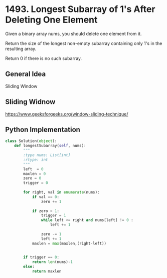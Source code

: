 # 1493. Longest Subarray of 1's After Deleting One Element

Given a binary array nums, you should delete one element from it.

Return the size of the longest non-empty subarray containing only 1's in the resulting array.

Return 0 if there is no such subarray.

## General Idea
Sliding Window

## Sliding Widnow
https://www.geeksforgeeks.org/window-sliding-technique/

## Python Implementation
```python
class Solution(object):
    def longestSubarray(self, nums):
        """
        :type nums: List[int]
        :rtype: int
        """
        left  = 0
        maxlen = 0
        zero = 0
        trigger = 0
        
        for right, val in enumerate(nums):
            if val == 0:
                zero += 1
            
            if zero > 1:
                trigger = 1
                while left <= right and nums[left] != 0 :
                    left += 1
                
                zero -= 1
                left += 1
            maxlen = max(maxlen,(right-left))
            
        
        if trigger == 0:
            return len(nums)-1
        else:
            return maxlen
        
```